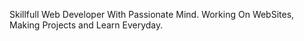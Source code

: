 Skillfull Web Developer With Passionate Mind. Working On WebSites, Making Projects and Learn Everyday.
